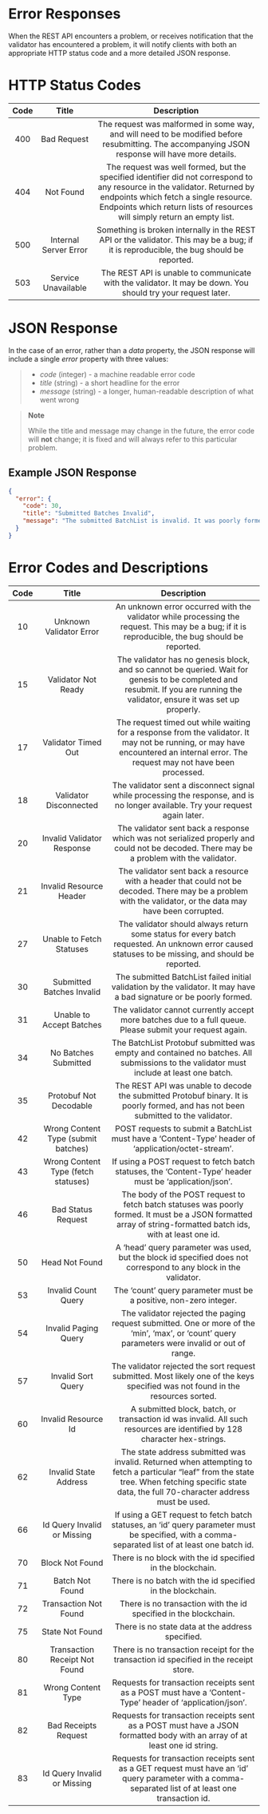 # Error Responses

When the REST API encounters a problem, or receives notification that
the validator has encountered a problem, it will notify clients with
both an appropriate HTTP status code and a more detailed JSON response.

# HTTP Status Codes

<!--
  Licensed under Creative Commons Attribution 4.0 International License
  https://creativecommons.org/licenses/by/4.0/
-->

| Code | Title | Description |
|:---:|:---:|:---:|
| 400 | Bad Request | The request was malformed in some way, and will need to be modified before resubmitting. The accompanying JSON response will have more details. |
| 404 | Not Found | The request was well formed, but the specified identifier did not correspond to any resource in the validator. Returned by endpoints which fetch a single resource. Endpoints which return lists of resources will simply return an empty list. |
| 500 | Internal Server Error | Something is broken internally in the REST API or the validator. This may be a bug; if it is reproducible, the bug should be reported. |
| 503 | Service Unavailable | The REST API is unable to communicate with the validator. It may be down. You should try your request later. |

# JSON Response

In the case of an error, rather than a *data* property, the JSON
response will include a single *error* property with three values:

> -   *code* (integer) - a machine readable error code
> -   *title* (string) - a short headline for the error
> -   *message* (string) - a longer, human-readable description of what
>     went wrong

> **Note**
>
> While the title and message may change in the future, the error code
> will **not** change; it is fixed and will always refer to this
> particular problem.

## Example JSON Response

```json
{
  "error": {
    "code": 30,
    "title": "Submitted Batches Invalid",
    "message": "The submitted BatchList is invalid. It was poorly formed or has an invalid signature."
  }
}
```

# Error Codes and Descriptions

| Code | Title | Description |
|:---:|:---:|:---:|
| 10 | Unknown Validator Error | An unknown error occurred with the validator while processing the request. This may be a bug; if it is reproducible, the bug should be reported. |
| 15 | Validator Not Ready | The validator has no genesis block, and so cannot be queried. Wait for genesis to be completed and resubmit. If you are running the validator, ensure it was set up properly. |
| 17 | Validator Timed Out | The request timed out while waiting for a response from the validator. It may not be running, or may have encountered an internal error. The request may not have been processed. |
| 18 | Validator Disconnected | The validator sent a disconnect signal while processing the response, and is no longer available. Try your request again later. |
| 20 | Invalid Validator Response | The validator sent back a response which was not serialized properly and could not be decoded. There may be a problem with the validator. |
| 21 | Invalid Resource Header | The validator sent back a resource with a header that could not be decoded. There may be a problem with the validator, or the data may have been corrupted. |
| 27 | Unable to Fetch Statuses | The validator should always return some status for every batch requested. An unknown error caused statuses to be missing, and should be reported. |
| 30 | Submitted Batches Invalid | The submitted BatchList failed initial validation by the validator. It may have a bad signature or be poorly formed. |
| 31 | Unable to Accept Batches | The validator cannot currently accept more batches due to a full queue. Please submit your request again. |
| 34 | No Batches Submitted | The BatchList Protobuf submitted was empty and contained no batches. All submissions to the validator must include at least one batch. |
| 35 | Protobuf Not Decodable | The REST API was unable to decode the submitted Protobuf binary. It is poorly formed, and has not been submitted to the validator. |
| 42 | Wrong Content Type (submit batches) | POST requests to submit a BatchList must have a ‘Content-Type’ header of ‘application/octet-stream’. |
| 43 | Wrong Content Type (fetch statuses) | If using a POST request to fetch batch statuses, the ‘Content-Type’ header must be ‘application/json’. |
| 46 | Bad Status Request | The body of the POST request to fetch batch statuses was poorly formed. It must be a JSON formatted array of string-formatted batch ids, with at least one id. |
| 50 | Head Not Found | A ‘head’ query parameter was used, but the block id specified does not correspond to any block in the validator. |
| 53 | Invalid Count Query | The ‘count’ query parameter must be a positive, non-zero integer. |
| 54 | Invalid Paging Query | The validator rejected the paging request submitted. One or more of the ‘min’, ‘max’, or ‘count’ query parameters were invalid or out of range. |
| 57 | Invalid Sort Query | The validator rejected the sort request submitted. Most likely one of the keys specified was not found in the resources sorted. |
| 60 | Invalid Resource Id | A submitted block, batch, or transaction id was invalid. All such resources are identified by 128 character hex-strings. |
| 62 | Invalid State Address | The state address submitted was invalid. Returned when attempting to fetch a particular “leaf” from the state tree. When fetching specific state data, the full 70-character address must be used. |
| 66 | Id Query Invalid or Missing | If using a GET request to fetch batch statuses, an ‘id’ query parameter must be specified, with a comma-separated list of at least one batch id. |
| 70 | Block Not Found | There is no block with the id specified in the blockchain. |
| 71 | Batch Not Found | There is no batch with the id specified in the blockchain. |
| 72 | Transaction Not Found | There is no transaction with the id specified in the blockchain. |
| 75 | State Not Found | There is no state data at the address specified. |
| 80 | Transaction Receipt Not Found | There is no transaction receipt for the transaction id specified in the receipt store. |
| 81 | Wrong Content Type | Requests for transaction receipts sent as a POST must have a ‘Content-Type’ header of ‘application/json’. |
| 82 | Bad Receipts Request | Requests for transaction receipts sent as a POST must have a JSON formatted body with an array of at least one id string. |
| 83 | Id Query Invalid or Missing | Requests for transaction receipts sent as a GET request must have an ‘id’ query parameter with a comma-separated list of at least one transaction id. |
